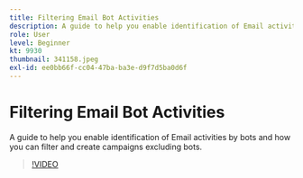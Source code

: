 ```yaml
---
title: Filtering Email Bot Activities
description: A guide to help you enable identification of Email activities by bots and how you can filter and create campaigns excluding bots.
role: User
level: Beginner
kt: 9930
thumbnail: 341158.jpeg
exl-id: ee0bb66f-cc04-47ba-ba3e-d9f7d5ba0d6f
---
```

# Filtering Email Bot Activities

A guide to help you enable identification of Email activities by bots and how you can filter and create campaigns excluding bots.

>[!VIDEO](https://video.tv.adobe.com/v/341158/?quality=12&learn=on)
